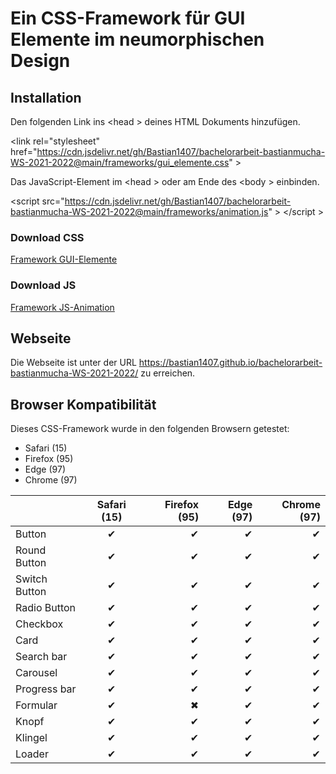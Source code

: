 # Ein CSS-Framework für GUI Elemente im neumorphischen Design

## Installation

Den folgenden Link ins  \<head \> deines HTML Dokuments hinzufügen. 
  
   \<link rel="stylesheet" href="https://cdn.jsdelivr.net/gh/Bastian1407/bachelorarbeit-bastianmucha-WS-2021-2022@main/frameworks/gui_elemente.css" \>
  
  
Das JavaScript-Element im  \<head \> oder am Ende des  \<body \> einbinden.

 \<script src="https://cdn.jsdelivr.net/gh/Bastian1407/bachelorarbeit-bastianmucha-WS-2021-2022@main/frameworks/animation.js" \> \</script \>

### Download CSS

[Framework GUI-Elemente](https://cdn.jsdelivr.net/gh/Bastian1407/bachelorarbeit-bastianmucha-WS-2021-2022@main/frameworks/gui_elemente.css)

### Download JS

[Framework JS-Animation](https://cdn.jsdelivr.net/gh/Bastian1407/bachelorarbeit-bastianmucha-WS-2021-2022@main/frameworks/animation.js)

## Webseite

Die Webseite ist unter der URL https://bastian1407.github.io/bachelorarbeit-bastianmucha-WS-2021-2022/ zu erreichen.

## Browser Kompatibilität
Dieses CSS-Framework wurde in den folgenden Browsern getestet:
- Safari (15)
- Firefox (95)
- Edge (97)
- Chrome (97)

|  | Safari (15) | Firefox (95) | Edge (97)| Chrome (97)|
|:------------------ |:------------------:| ------------------:|  ------------------:|  ------------------:|
| Button | ✔ | ✔ | ✔ | ✔ |
| Round Button | ✔ | ✔ | ✔ | ✔ |
| Switch Button | ✔ | ✔ | ✔ | ✔ |
| Radio Button | ✔ | ✔ | ✔ | ✔ |
| Checkbox | ✔ | ✔ | ✔ | ✔ |
| Card | ✔ | ✔ | ✔ | ✔ |
| Search bar | ✔ | ✔ | ✔ | ✔ |
| Carousel | ✔ | ✔ | ✔ | ✔ |
| Progress bar | ✔ | ✔ | ✔ | ✔ |
| Formular | ✔ | ✖ | ✔ | ✔ |
| Knopf | ✔ | ✔ | ✔ | ✔ |
| Klingel | ✔ | ✔ | ✔ | ✔ |
| Loader | ✔ | ✔ | ✔ | ✔ |
